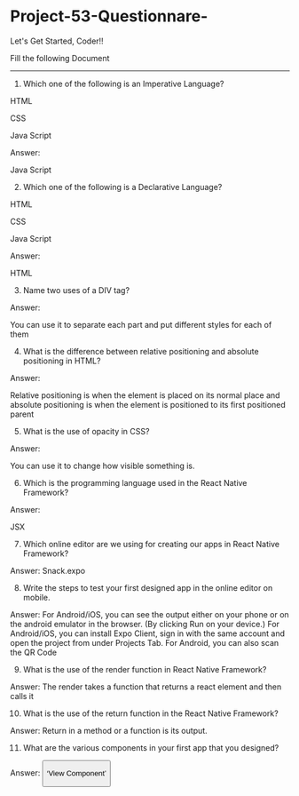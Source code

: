 # Project-53-Questionnare-
Let's Get Started, Coder!! 

Fill the following Document 

__________________________________________________________________________ 

  

1. Which one of the following is an Imperative Language? 

  

HTML 

CSS 

Java Script 

  

Answer: 	 

 Java Script 

  

2. Which one of the following is a Declarative Language? 

  

HTML 

CSS 

Java Script 

  

Answer:  

 HTML 

  

3. Name two uses of a DIV tag? 

  

Answer: 

 You can use it to separate each part and put different styles for each of them 

  

  

  

  

  

  

  

4. What is the difference between relative positioning and absolute positioning in HTML? 

  

Answer:  

 Relative positioning is when the element is placed on its normal place and absolute positioning is when the element is positioned to its first positioned parent 

  

  

  

5. What is the use of opacity in CSS? 

  

Answer:  

 You can use it to change how visible something is. 

  

  

  

  

6. Which is the programming language used in the React Native Framework? 

  

Answer:  

 JSX 

  

  

7. Which online editor are we using for creating our apps in React Native Framework? 

  

Answer:  Snack.expo 

  

  

  

  

  

8. Write the steps to test your first designed app in the online editor on mobile. 

  

Answer: For Android/iOS, you can see the output either on your phone or on the android emulator in the browser. (By clicking Run on your device.) For Android/iOS, you can install Expo Client, sign in with the same account and open the project from under Projects Tab. For Android, you can also scan the QR Code 

  

  

  

  

  

  

  

9. What is the use of the render function in React Native Framework? 

  

Answer:  The render takes a function that returns a react element and then calls it 

  

  

  

  

  

  

10. What is the use of the return function in the React Native Framework? 

  

Answer:  Return in a method or a function is its output. 

  

  

  

  

  

  

11. What are the various components in your first app that you designed? 

  

Answer:  <Button/> 

‘View Component’ 

<Text/>  

  

 

 
